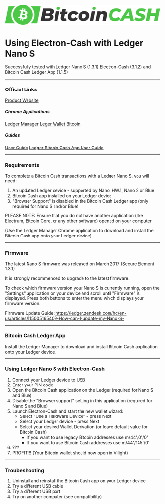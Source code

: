 ![Bitcoin Cash](https://raw.githubusercontent.com/The-Bitcoin-Cash-Fund/Branding/master/Bitcoin_Cash/BCH%20Logo%20Long%20Text%20WhiteBG.png "")
# Using Electron-Cash with Ledger Nano S

Successfully tested with Ledger Nano S (1.3.1) Electron-Cash (3.1.2) and Bitcoin Cash Ledger App (1.1.5)

---

### Official Links
[Product Website](https://www.ledgerwallet.com/products/ledger-nano-s)

##### Chrome Applications
[Ledger Manager](https://chrome.google.com/webstore/detail/ledger-manager/beimhnaefocolcplfimocfiaiefpkgbf)
[Leger Wallet Bitcoin](https://chrome.google.com/webstore/detail/ledger-wallet-bitcoin/kkdpmhnladdopljabkgpacgpliggeeaf)

##### Guides
[User Guide](https://ledger.zendesk.com/hc/en-us/sections/115001453109-Ledger-Nano-S)
[Ledger Bitcoin Cash App User Guide](https://ledger.zendesk.com/hc/en-us/sections/115001472725-Bitcoin-Cash)

---

### Requirements

To complete a Bitcoin Cash transactions with a Ledger Nano S, you will need:

1. An updated Ledger device - supported by Nano, HW.1, Nano S or Blue
2. Bitcoin Cash app installed on your Ledger device
3. "Browser Support" is disabled in the Bitcoin Cash Ledger app (only required for Nano S and/or Blue)

PLEASE NOTE: Ensure that you do not have another application (like Electrum, Bitcoin Core, or any other software) opened on your computer

(Use the Ledger Manager Chrome application to download and install the Bitcoin Cash app onto your Ledger device)

---

### Firmware

The latest Nano S firmware was released on March 2017 (Secure Element 1.3.1)

It is strongly recommended to upgrade to the latest firmware.

To check which firmware version your Nano S is currently running, open the "Settings" application on your device and scroll until "Firmware" is displayed.
Press both buttons to enter the menu which displays your firmware version.

Firmware Update Guide: https://ledger.zendesk.com/hc/en-us/articles/115005165409-How-can-I-update-my-Nano-S-

---

### Bitcoin Cash Ledger App

Install the Ledger Manager to download and install Bitcoin Cash application onto your Ledger device.

---

### Using Ledger Nano S with Electron-Cash

1. Connect your Ledger device to USB
2. Enter your PIN code
3. Open the Bitcoin Cash application on the Ledger (required for Nano S and Blue)
4. Disable the "Browser support" setting in this application (required for Nano S and Blue)
5. Launch Electron-Cash and start the new wallet wizard:
    * Select "Use a Hardware Device" - press Next
    * Select your Ledger device - press Next
    * Select your desired Wallet Derivation (or leave default value for Bitcoin Cash)
       - If you want to use legacy Bitcoin addresses use m/44'/0'/0'
       - If you want to use Bitcoin Cash addresses use m/44'/145'/0'
6. ???
7. PROFIT!!! (Your Bitcoin wallet should now open in Vilight)

---

### Troubeshooting

1. Uninstall and reinstall the Bitcoin Cash app on your Ledger device
2. Try a different USB cable
3. Try a different USB port
4. Try on another computer (see compatibility)
